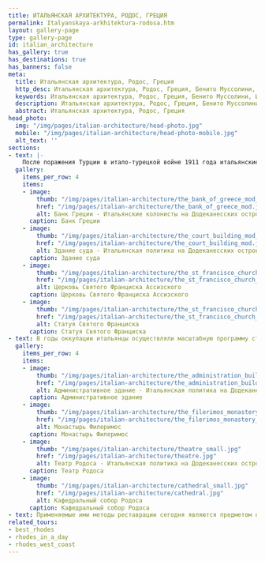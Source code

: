 ```yaml
---
title: ИТАЛЬЯНСКАЯ АРХИТЕКТУРА, РОДОС, ГРЕЦИЯ
permalink: Italyanskaya-arkhitektura-rodosa.htm
layout: gallery-page
type: gallery-page
id: italian_architecture
has_gallery: true
has_destinations: true
has_banners: false
meta:
  title: Итальянская архитектура, Родос, Греция
  http_desc: Итальянская архитектура, Родос, Греция, Бенито Муссолини, Итальянские колонисты на Додеканесских островах, Итальянская политика на Додеканесских островах в 1912
  keywords: Итальянская архитектура, Родос, Греция, Бенито Муссолини, Итальянские колонисты на Додеканесских островах, Итальянская политика на Додеканесских островах в 1912
  description: Итальянская архитектура, Родос, Греция, Бенито Муссолини, Итальянские колонисты на Додеканесских островах, Итальянская политика на Додеканесских островах в 1912
  abstract: Итальянская архитектура, Родос, Греция
head_photo:
  img: "/img/pages/italian-architecture/head-photo.jpg"
  mobile: "/img/pages/italian-architecture/head-photo-mobile.jpg"
  alt_text: ''
sections:
- text: |-
    После поражения Турции в итало-турецкой войне 1911 года итальянские войска захватили остров Родос вместе с остальными островами Додеканесского архипелага. В 1923 году они основали итальянскую колонию под названием **Isole****Italiane****dell****'****Egeo** («Итальянские острова Эгейского моря»). Итальянский диктатор **Бенито Муссолини** инициировал программу «итальянизации», которая была направлена на культурную и этническую ассимиляцию коренных меньшинств островов, и надеялся создать транспортный узел, который послужил бы центром распространения итальянской культуры на Востоке. Новые итальянские здания отражали дух государственного управления и задавали новые ориентиры в городском ландшафте. Все эти общественные здания являются образцами колониальной политики и тесно связаны с присутствием двух генерал-губернаторов, одинаково активных, но диаметрально противоположных в своём архитектурном выборе, **Марио Лаго** (1924-1936) и **Чезаре Мария де Векки** (1936-1943).
  gallery:
    items_per_row: 4
    items:
    - image:
        thumb: "/img/pages/italian-architecture/the_bank_of_greece_mod_small.jpg"
        href: "/img/pages/italian-architecture/the_bank_of_greece_mod.jpg"
        alt: Банк Греции - Итальянские колонисты на Додеканесских островах
      caption: Банк Греции
    - image:
        thumb: "/img/pages/italian-architecture/the_court_building_mod_small.jpg"
        href: "/img/pages/italian-architecture/the_court_building_mod.jpg"
        alt: Здание суда - Итальянская политика на Додеканесских островах в 1912
      caption: Здание суда
    - image:
        thumb: "/img/pages/italian-architecture/the_st_francisco_church_mod_small.jpg"
        href: "/img/pages/italian-architecture/the_st_francisco_church_mod.jpg"
        alt: Церковь Святого Франциска Ассизского
      caption: Церковь Святого Франциска Ассизского
    - image:
        thumb: "/img/pages/italian-architecture/the_st_francisco_church_2_mod_small.png"
        href: "/img/pages/italian-architecture/the_st_francisco_church_2_mod.jpg"
        alt: Статуя Святого Франциска
      caption: Статуя Святого Франциска
- text: В годы оккупации итальянцы осуществляли масштабную программу строительства и реставрации с использованием почти бесплатной местной рабочей силы. Среди прочего, крепостные стены были укреплены и законсервированы по всей длине. Они сохранили то, что осталось от периода рыцарей, оставили большинство османских зданий и удалили разного рода османские дополнения, которые были сделаны к христианским памятникам. Они также реконструировали Дворец Великих Магистров, Рыцарский госпиталь и Филеримский монастырь. 
  gallery:
    items_per_row: 4
    items:
    - image:
        thumb: "/img/pages/italian-architecture/the_administration_building_mod_small.jpg"
        href: "/img/pages/italian-architecture/the_administration_building_mod.jpg"
        alt: Административное здание - Итальянская политика на Додеканесских островах в 1912
      caption: Административное здание
    - image:
        thumb: "/img/pages/italian-architecture/the_filerimos_monastery_mod_small.jpg"
        href: "/img/pages/italian-architecture/the_filerimos_monastery_mod.jpg"
        alt: Монастырь Филеримос
      caption: Монастырь Филеримос
    - image:
        thumb: "/img/pages/italian-architecture/theatre_small.jpg"
        href: "/img/pages/italian-architecture/theatre.jpg"
        alt: Театр Родоса - Итальянская политика на Додеканесских островах в 1912
      caption: Театр Родоса
    - image:
        thumb: "/img/pages/italian-architecture/cathedral_small.jpg"
        href: "/img/pages/italian-architecture/cathedral.jpg"
        alt: Кафедральный собор Родоса
      caption: Кафедральный собор Родоса
- text: Применяемые ими методы реставрации сегодня являются предметом ожесточённой критики. Хотя они были ограничены политическими обстоятельствами того времени, они тем не менее помогли сохранить многие объекты культурного наследия, которые в противном случае не дожили бы до наших дней.   
related_tours:
- best_rhodes
- rhodes_in_a_day
- rhodes_west_coast
---
```



